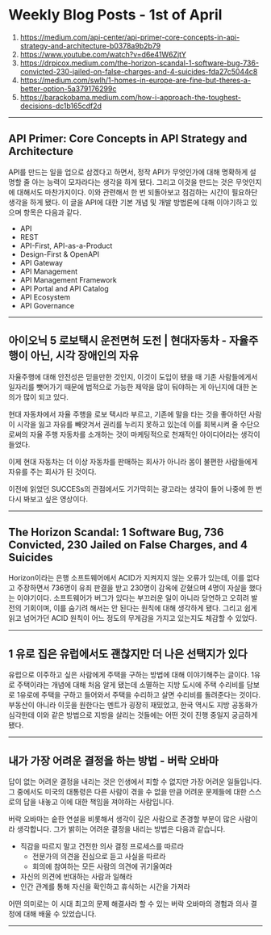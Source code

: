 # Weekly Blog Posts - 1st of April

1. <https://medium.com/api-center/api-primer-core-concepts-in-api-strategy-and-architecture-b0378a9b2b79>
2. <https://www.youtube.com/watch?v=d6e41W6ZjtY>
3. <https://drpicox.medium.com/the-horizon-scandal-1-software-bug-736-convicted-230-jailed-on-false-charges-and-4-suicides-fda27c5044c8>
4. <https://medium.com/swlh/1-homes-in-europe-are-fine-but-theres-a-better-option-5a379176299c>
5. <https://barackobama.medium.com/how-i-approach-the-toughest-decisions-dc1b165cdf2d>

---

## API Primer: Core Concepts in API Strategy and Architecture

API를 만드는 일을 업으로 삼겠다고 하면서, 정작 API가 무엇인가에 대해 명확하게 설명할 줄 아는 능력이 모자라다는 생각을 하게 됐다. 그리고 이것을 만드는 것은 무엇인지에 대해서도 마찬가지이다. 이와 관련해서 한 번 되돌아보고 점검하는 시간이 필요하단 생각을 하게 됐다. 이 글을 API에 대한 기본 개념 및 개발 방법론에 대해 이야기하고 있으며 항목은 다음과 같다.

* API
* REST
* API-First, API-as-a-Product
* Design-First & OpenAPI
* API Gateway
* API Management
* API Management Framework
* API Portal and API Catalog
* API Ecosystem
* API Governance

---

## 아이오닉 5 로보택시 운전면허 도전 | 현대자동차 - 자율주행이 아닌, 시각 장애인의 자유

자율주행에 대해 안전성은 믿을만한 것인지, 이것이 도입이 됐을 때 기존 사람들에게서 일자리를 뺏어가기 때문에 법적으로 가능한 제약을 많이 둬야하는 게 아닌지에 대한 논의가 많이 되고 있다.

현대 자동차에서 자율 주행을 로보 택시라 부르고, 기존에 말을 타는 것을 좋아하던 사람이 시각을 잃고 자유를 빼앗겨서 권리를 누리지 못하고 있는데 이를 회복시켜 줄 수단으로써의 자율 주행 자동차를 소개하는 것이 마케팅적으로 천재적인 아이디어라는 생각이 들었다.

이제 현대 자동차는 더 이상 자동차를 판매하는 회사가 아니라 몸이 불편한 사람들에게 자유를 주는 회사가 된 것이다.

이전에 읽었던 SUCCESs의 관점에서도 기가막히는 광고라는 생각이 들어 나중에 한 번 다시 봐보고 싶은 영상이다.

---

## The Horizon Scandal: 1 Software Bug, 736 Convicted, 230 Jailed on False Charges, and 4 Suicides

Horizon이라는 은행 소프트웨어에서 ACID가 지켜지지 않는 오류가 있는데, 이를 없다고 주장하면서 736명이 유죄 판결을 받고 230명이 감옥에 갇혔으며 4명이 자살을 했다는 이야기이다. 소프트웨어가 버그가 있다는 부끄러운 일이 아니라 당연하고 오히려 발전의 기회이며, 이를 숨기려 해서는 안 된다는 원칙에 대해 생각하게 됐다. 그리고 쉽게 읽고 넘어가던 ACID 원칙이 어느 정도의 무게감을 가지고 있는지도 체감할 수 있었다.

---

## 1 유로 집은 유럽에서도 괜찮지만 더 나은 선택지가 있다

유럽으로 이주하고 싶은 사람에게 주택을 구하는 방법에 대해 이야기해주는 글이다. 1유로 주택이라는 개념에 대해 처음 알게 됐는데 소멸하는 지방 도시에 주택 수리비를 담보로 1유로에 주택을 구하고 들어와서 주택을 수리하고 살면 수리비를 돌려준다는 것이다. 부동산이 아니라 이웃을 원한다는 멘트가 굉장히 재밌었고, 한국 역시도 지방 공동화가 심각한데 이와 같은 방법으로 지방을 살리는 것들에는 어떤 것이 진행 중일지 궁금하게 됐다.

---

## 내가 가장 어려운 결정을 하는 방법 - 버락 오바마

답이 없는 어려운 결정을 내리는 것은 인생에서 피할 수 없지만 가장 어려운 일들입니다. 그 중에서도 미국의 대통령은 다른 사람이 겪을 수 없을 만큼 어려운 문제들에 대한 스스로의 답을 내놓고 이에 대한 책임을 져야하는 사람입니다.

버락 오바마는 숱한 연설을 비롯해서 생각이 깊은 사람으로 존경할 부분이 많은 사람이라 생각합니다. 그가 밝히는 어려운 결정을 내리는 방법은 다음과 같습니다.

* 직감을 따르지 말고 건전한 의사 결정 프로세스를 따르라
  * 전문가의 의견을 진심으로 듣고 사실을 따르라
  * 회의에 참여하는 모든 사람의 의견에 귀기울여라
* 자신의 의견에 반대하는 사람과 일해라
* 인간 관계를 통해 자신을 확인하고 휴식하는 시간을 가져라

어떤 의미로는 이 시대 최고의 문제 해결사라 할 수 있는 버락 오바마의 경험과 의사 결정에 대해 배울 수 있었습니다.

---
